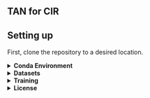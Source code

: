 
## TAN for CIR


## Setting up

First, clone the repository to a desired location.

<details>
  <summary><b>Conda Environment</b></summary>
&emsp; 

&emsp; 
	
The following commands will create a local Anaconda environment with the necessary packages installed.

```bash
conda create -n shaf -y python=3.8
conda activate shaf
pip install -r requirements.txt
```
&emsp; 
</details>

<details>
  <summary><b>Datasets</b></summary>
&emsp; 

Experiments are conducted on two standard datasets -- [Fashion-IQ](https://github.com/XiaoxiaoGuo/fashion-iq) and [SHOES](http://tamaraberg.com/attributesDataset/index.html), please see their repositories for download instructions. 


&emsp; 
</details>

<details>
  <summary><b>Training</b></summary>
&emsp; 

model for training

```bash
# Optional: comet experiment logging --api-key and --workspace
python src/combiner_train.py --dataset
dataset_name
--projection-dim
2048
--hidden-dim
4096
--num-epochs
200
--clip-model-name
RN50x4
--combiner-lr
2e-5
--batch-size
512
--clip-bs
32
--transform
targetpad
--target-ratio
1.25
--validation-frequency
1
```
</details>

<details>
  <summary><b>License</b></summary>
&emsp; 


## License
MIT License applied. In line with licenses from [CLIP4Cir](https://github.com/ABaldrati/CLIP4Cir/blob/master/LICENSE) and [FashionCLIP](https://github.com/patrickjohncyh/fashion-clip/blob/master/LICENSE).

## Acknowledgement

Our implementation is based on [CLIP4Cir](https://github.com/ABaldrati/CLIP4Cir) 
&emsp; 
</details>